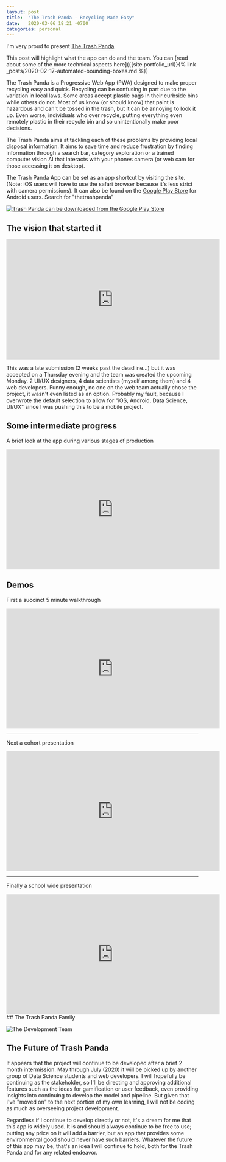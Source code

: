 ```yaml
---
layout: post
title:  "The Trash Panda - Recycling Made Easy"
date:   2020-03-06 18:21 -0700
categories: personal
---
```


I'm very proud to present [The Trash Panda](https://www.thetrashpanda.com)

This post will highlight what the app can do and the team. You can [read about some of the more technical aspects here]({{site.portfolio_url}}{% link _posts/2020-02-17-automated-bounding-boxes.md %})

The Trash Panda is a Progressive Web App (PWA) designed to make proper recycling easy and quick. Recycling can be confusing in part due to the variation in local laws. Some areas accept plastic bags in their curbside bins while others do not. Most of us know (or should know) that paint is hazardous and can't be tossed in the trash, but it can be annoying to look it up. Even worse, individuals who over recycle, putting everything even remotely plastic in their recycle bin and so unintentionally make poor decisions.

The Trash Panda aims at tackling each of these problems by providing local disposal information. It aims to save time and reduce frustration by finding information through a search bar, category exploration or a trained computer vision AI that interacts with your phones camera (or web cam for those accessing it on desktop).

The Trash Panda App can be set as an app shortcut by visiting the site. (Note: iOS users will have to use the safari browser because it's less strict with camera permissions). It can also be found on the [Google Play Store](https://play.google.com/store/apps/details?id=com.thetrashpanda.twa) for Android users. Search for "thetrashpanda"

[![Trash Panda can be downloaded from the Google Play Store]({{site.baseurl}}/assets/trash-panda/trash_panda_play_store.png)](https://play.google.com/store/apps/details?id=com.thetrashpanda.twa)

## The vision that started it

<iframe width="560" height="315" src="https://www.youtube.com/embed/oVh8fccQHZQ" frameborder="0" allow="accelerometer; autoplay; encrypted-media; gyroscope; picture-in-picture" allowfullscreen></iframe>

This was a late submission (2 weeks past the deadline...) but it was accepted on a Thursday evening and the team was created the upcoming Monday. 2 UI/UX designers, 4 data scientists (myself among them) and 4 web developers. Funny enough, no one on the web team actually chose the project, it wasn't even listed as an option. Probably my fault, because I overwrote the default selection to allow for "iOS, Android, Data Science, UI/UX" since I was pushing this to be a mobile project.


## Some intermediate progress

A brief look at the app during various stages of production

<iframe width="560" height="315" src="https://www.youtube.com/embed/7KWUMH-beOc" frameborder="0" allow="accelerometer; autoplay; encrypted-media; gyroscope; picture-in-picture" allowfullscreen></iframe>


## Demos

First a succinct 5 minute walkthrough
<iframe width="560" height="315" src="https://www.youtube.com/embed/YbEzwob7PLw" frameborder="0" allow="accelerometer; autoplay; encrypted-media; gyroscope; picture-in-picture" allowfullscreen></iframe>

<hr>

Next a cohort presentation

<iframe width="560" height="315" src="https://www.youtube.com/embed/kbdNZ5NrJhc?start=7104" frameborder="0" allow="accelerometer; autoplay; encrypted-media; gyroscope; picture-in-picture" allowfullscreen></iframe>

<hr>

Finally a school wide presentation 
<iframe width="560" height="315" src="https://www.youtube.com/embed/7g_kUKm5QIY?start=1365" frameborder="0" allow="accelerometer; autoplay; encrypted-media; gyroscope; picture-in-picture" allowfullscreen></iframe>
## The Trash Panda Family

![The Development Team]({{site.baseurl}}/assets/trash-panda/trash_panda_team.png)

## The Future of Trash Panda

It appears that the project will continue to be developed after a brief 2 month intermission. May through July (2020) it will be picked up by another group of Data Science students and web developers. I will hopefully be continuing as the stakeholder, so I'll be directing and approving additional features such as the ideas for gamification or user feedback, even providing insights into continuing to develop the model and pipeline. But given that I've "moved on" to the next portion of my own learning, I will not be coding as much as overseeing project development.

Regardless if I continue to develop directly or not, it's a dream for me that this app is widely used. It is and should always continue to be free to use; putting any price on it will add a barrier, but an app that provides some environmental good should never have such barriers. Whatever the future of this app may be, that's an idea I will continue to hold, both for the Trash Panda and for any related endeavor.
